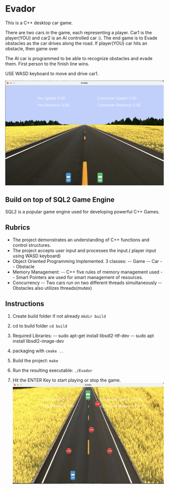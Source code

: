 # Evador

This is a C++ desktop car game. 

There are two cars in the game, each representing a player. Car1 is the player(YOU) and car2 is an AI controlled car :).
The end game is to Evade obstacles as the car drives along the road. If player(YOU) car hits an obstacle, then game over

The AI car is programmed to be able to recognize obstacles and evade them. First person to the finish line wins.

USE WASD keyboard to move and drive car1.

![Evador](assets/window.png)

## Build on top of SQL2 Game Engine
SQL2 is a popular game engine used for developing powerful C++ Games.

## Rubrics 
- The project demonstrates an understanding of C++ functions and control structures.
- The project accepts user input and processes the input.( player input using WASD keyboard)
- Object Oriented Programming Implemented. 3 classes:
  -- Game
  -- Car
  -- Obstacle
- Memory Management:
    -- C++ five rules of memory management used
    -- Smart Pointers are used for smart management of resources.
- Concurrency
    -- Two cars run on two different threads simultaneously
    -- Obstacles also utilizes threads(mutex)

## Instructions

1. Create build folder if not already `mkdir build`

2. cd to build folder `cd build`

3. Required Libraries:
     -- sudo apt-get install libsdl2-ttf-dev
     -- sudo apt install libsdl2-image-dev 
4. packaging with `cmake ..`

5. Build the project: `make`

6. Run the resulting executable: `./Evador`

7. Hit the ENTER Key to start playing or stop the game.
![Starting Evador](assets/start.png)